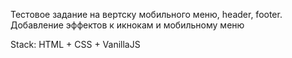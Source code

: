 Тестовое задание на вертску мобильного меню, header, footer. Добавление эффектов к икнокам и мобильному меню

Stack: HTML + CSS + VanillaJS

